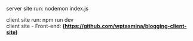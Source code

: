 server site run: nodemon index.js <br/>

client site run: npm run dev <br/> 
client site - Front-end: **(https://github.com/wptasmina/blogging-client-site)**
